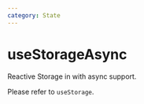 ```yaml
---
category: State
---
```


# useStorageAsync

Reactive Storage in with async support.

Please refer to `useStorage`.
